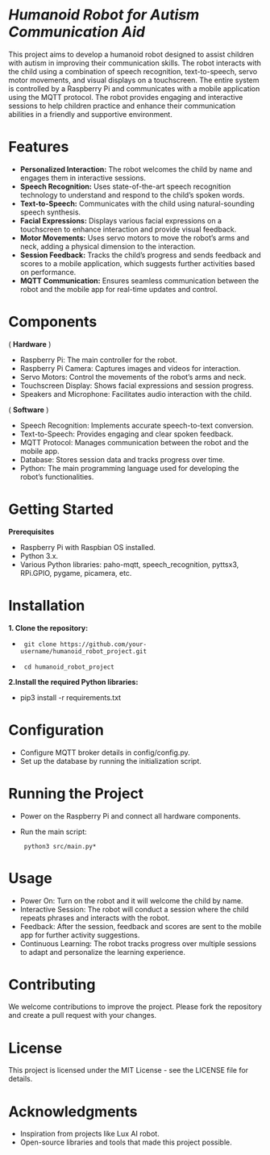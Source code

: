 
# ***Humanoid Robot for Autism Communication Aid***


This project aims to develop a humanoid robot designed to assist children with autism in improving their communication skills. The robot interacts with the child using a combination of speech recognition, text-to-speech, servo motor movements, and visual displays on a touchscreen. The entire system is controlled by a Raspberry Pi and communicates with a mobile application using the MQTT protocol. The robot provides engaging and interactive sessions to help children practice and enhance their communication abilities in a friendly and supportive environment.



# **Features**

- **Personalized Interaction:** The robot welcomes the child by name and engages them in interactive sessions.
- **Speech Recognition:** Uses state-of-the-art speech recognition technology to understand and respond to the child’s spoken words.
- **Text-to-Speech:** Communicates with the child using natural-sounding speech synthesis.
- **Facial Expressions:** Displays various facial expressions on a touchscreen to enhance interaction and provide visual feedback.
- **Motor Movements:** Uses servo motors to move the robot’s arms and neck, adding a physical dimension to the interaction.
- **Session Feedback:** Tracks the child’s progress and sends feedback and scores to a mobile application, which suggests further activities based on performance.
- **MQTT Communication:** Ensures seamless communication between the robot and the mobile app for real-time updates and control.



# **Components**

( **Hardware** )

  - Raspberry Pi: The main controller for the robot.
  - Raspberry Pi Camera: Captures images and videos for interaction.
- Servo Motors: Control the movements of the robot’s arms and neck.
- Touchscreen Display: Shows facial expressions and session progress.
- Speakers and Microphone: Facilitates audio interaction with the child.


( **Software** )
 
 - Speech Recognition: Implements accurate speech-to-text conversion.
 - Text-to-Speech: Provides engaging and clear spoken feedback.
- MQTT Protocol: Manages communication between the robot and the mobile app.
- Database: Stores session data and tracks progress over time.
- Python: The main programming language used for developing the robot’s functionalities.


# **Getting Started**

**Prerequisites**
- Raspberry Pi with Raspbian OS installed.
- Python 3.x.
- Various Python libraries: paho-mqtt, speech_recognition, pyttsx3, RPi.GPIO, pygame, picamera, etc.



# **Installation**

**1. Clone the repository:**

 -      git clone https://github.com/your-username/humanoid_robot_project.git
 -      cd humanoid_robot_project
**2.Install the required Python libraries:**

- pip3 install -r requirements.txt


# **Configuration**

- Configure MQTT broker details in config/config.py.
- Set up the database by running the initialization script.


# **Running the Project**

- Power on the Raspberry Pi and connect all hardware components.

- Run the main script:

       python3 src/main.py*


# **Usage**

- Power On: Turn on the robot and it will welcome the child by name.
- Interactive Session: The robot will conduct a session where the child repeats phrases and interacts with the robot.
- Feedback: After the session, feedback and scores are sent to the mobile app for further activity suggestions.
- Continuous Learning: The robot tracks progress over multiple sessions to adapt and personalize the learning experience.


# **Contributing**

We welcome contributions to improve the project. Please fork the repository and create a pull request with your changes.

# **License**
This project is licensed under the MIT License - see the LICENSE file for details.


# **Acknowledgments**

- Inspiration from projects like Lux AI robot.
- Open-source libraries and tools that made this project possible.



  

